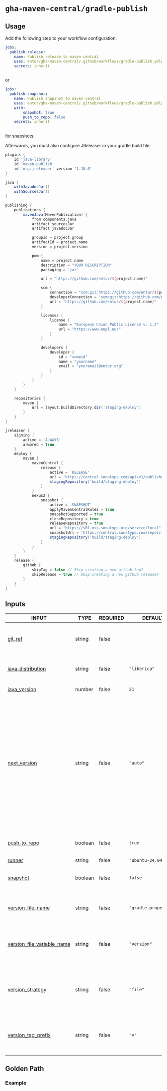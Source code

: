# `gha-maven-central/gradle-publish`

## Usage

Add the following step to your workflow configuration:

```yml
jobs:
  publish-release:
    name: Publish release to maven central
    uses: entur/gha-maven-central/.github/workflows/gradle-publish.yml@v1
    secrets: inherit
    
```

or

```yml
jobs:
  publish-snapshot:
    name: Publish snapshot to maven central
    uses: entur/gha-maven-central/.github/workflows/gradle-publish.yml@v1
    with:
        snapshot: true
        push_to_repo: false
    secrets: inherit
    
```

for snapshots.

Afterwards, you must also configure JReleaser in your gradle.build file:

```groovy
plugins {
    id 'java-library'
    id 'maven-publish'
    id 'org.jreleaser' version '1.18.0'
}

java {
    withJavadocJar()
    withSourcesJar()
}

publishing {
    publications {
        mavenJava(MavenPublication) {
            from components.java
            artifact sourcesJar
            artifact javadocJar

            groupId = project.group
            artifactId = project.name
            version = project.version

            pom {
                name = project.name
                description = "YOUR DESCRIPTION"
                packaging = 'jar'

                url = "https://github.com/entur/${project.name}"

                scm {
                    connection = "scm:git:https://github.com/entur/${project.name}.git"
                    developerConnection = "scm:git:https://github.com/entur/${project.name}.git"
                    url = "https://github.com/entur/${project.name}"
                }

                licenses {
                    license {
                        name = "European Union Public Licence v. 1.2"
                        url = "https://www.eupl.eu/"
                    }
                }

                developers {
                    developer {
                        id = "someid"
                        name = "yourname"
                        email = "youremail@entur.org"
                    }
                }
            }
        }
    }

    repositories {
        maven {
            url = layout.buildDirectory.dir('staging-deploy')
        }
    }
}

jreleaser {
    signing {
        active = 'ALWAYS'
        armored = true
    }
    deploy {
        maven {
            mavenCentral {
                release {
                    active = 'RELEASE'
                    url = 'https://central.sonatype.com/api/v1/publisher'
                    stagingRepository('build/staging-deploy')
                }
            }
            nexus2 {
                snapshot {
                    active = 'SNAPSHOT'
                    applyMavenCentralRules = true
                    snapshotSupported = true
                    closeRepository = true
                    releaseRepository = true
                    url = "https://s01.oss.sonatype.org/service/local"
                    snapshotUrl = 'https://central.sonatype.com/repository/maven-snapshots/'
                    stagingRepository('build/staging-deploy')
                }
            }
        }
    }
    release {
        github {
            skipTag = false // Skip creating a new github tag?
            skipRelease = true // Skip creating a new github release?
        }
    }
}

```

## Inputs

<!-- AUTO-DOC-INPUT:START - Do not remove or modify this section -->

|                                                     INPUT                                                      |  TYPE   | REQUIRED |        DEFAULT        |                                                                                                                      DESCRIPTION                                                                                                                       |
|----------------------------------------------------------------------------------------------------------------|---------|----------|-----------------------|--------------------------------------------------------------------------------------------------------------------------------------------------------------------------------------------------------------------------------------------------------|
|                             <a name="input_git_ref"></a>[git_ref](#input_git_ref)                              | string  |  false   |                       |                                                                                             Option to override git reference <br>to checkout before build                                                                                              |
|              <a name="input_java_distribution"></a>[java_distribution](#input_java_distribution)               | string  |  false   |     `"liberica"`      |                                                                                                            Java distribution for Setup-Java                                                                                                            |
|                      <a name="input_java_version"></a>[java_version](#input_java_version)                      | number  |  false   |         `21`          |                                                                                                                  Java Runtime Version                                                                                                                  |
|                      <a name="input_next_version"></a>[next_version](#input_next_version)                      | string  |  false   |       `"auto"`        | The next (semver) version of <br>the artifact. Increments can be <br>noop (''), automatically detected ('auto') <br>from the commit message, partially <br>incremented using ('major', 'minor', 'patch'), or be <br>forcefully defined (e.g. '1.3.0')  |
|                      <a name="input_push_to_repo"></a>[push_to_repo](#input_push_to_repo)                      | boolean |  false   |        `true`         |                                                                                                 Whether to push the new <br>version back to the repo                                                                                                   |
|                               <a name="input_runner"></a>[runner](#input_runner)                               | string  |  false   |   `"ubuntu-24.04"`    |                                                                                                                       Job Runner                                                                                                                       |
|                            <a name="input_snapshot"></a>[snapshot](#input_snapshot)                            | boolean |  false   |        `false`        |                                                                                                     Whether the artifact is a <br>snapshot or not                                                                                                      |
|              <a name="input_version_file_name"></a>[version_file_name](#input_version_file_name)               | string  |  false   | `"gradle.properties"` |                                                                                                The name of the file <br>containing the version number                                                                                                  |
| <a name="input_version_file_variable_name"></a>[version_file_variable_name](#input_version_file_variable_name) | string  |  false   |      `"version"`      |                                                                                             The name of the file <br>variable the previous version number                                                                                              |
|                <a name="input_version_strategy"></a>[version_strategy](#input_version_strategy)                | string  |  false   |       `"file"`        |                                                                                  Strategy to use for version <br>extraction. Currently supports "file" or <br>"tag".                                                                                   |
|             <a name="input_version_tag_prefix"></a>[version_tag_prefix](#input_version_tag_prefix)             | string  |  false   |         `"v"`         |                                                                                           The prefix of the tag <br>containing the previous version number                                                                                             |

<!-- AUTO-DOC-INPUT:END -->

## Golden Path


### Example